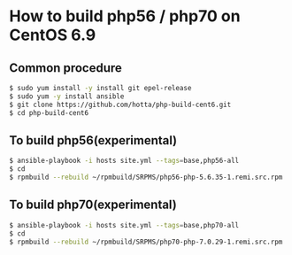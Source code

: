 # How to build php56 / php70 on CentOS 6.9

## Common procedure

```bash
$ sudo yum install -y install git epel-release
$ sudo yum -y install ansible
$ git clone https://github.com/hotta/php-build-cent6.git
$ cd php-build-cent6
```

## To build php56(experimental)

```bash
$ ansible-playbook -i hosts site.yml --tags=base,php56-all
$ cd
$ rpmbuild --rebuild ~/rpmbuild/SRPMS/php56-php-5.6.35-1.remi.src.rpm
```

## To build php70(experimental)

```bash
$ ansible-playbook -i hosts site.yml --tags=base,php70-all
$ cd
$ rpmbuild --rebuild ~/rpmbuild/SRPMS/php70-php-7.0.29-1.remi.src.rpm
```
